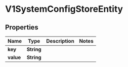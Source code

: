 # V1SystemConfigStoreEntity

## Properties
Name | Type | Description | Notes
------------ | ------------- | ------------- | -------------
**key** | **String** |  | 
**value** | **String** |  | 
